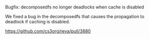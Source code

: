 Bugfix: decomposedfs no longer deadlocks when cache is disabled

We fixed a bug in the decomposedfs that causes the propagation to deadlock if caching is disabled.

https://github.com/cs3org/reva/pull/3880